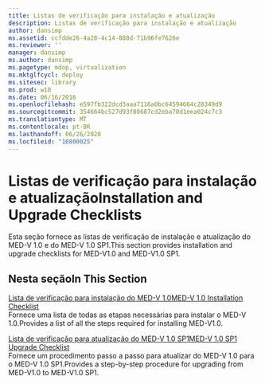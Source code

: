 ```yaml
---
title: Listas de verificação para instalação e atualização
description: Listas de verificação para instalação e atualização
author: dansimp
ms.assetid: ccfdde26-4a28-4c14-888d-71b96fe7626e
ms.reviewer: ''
manager: dansimp
ms.author: dansimp
ms.pagetype: mdop, virtualization
ms.mktglfcycl: deploy
ms.sitesec: library
ms.prod: w10
ms.date: 06/16/2016
ms.openlocfilehash: e597fb322dcd3aaa7116a0bc64594664c28349d9
ms.sourcegitcommit: 354664bc527d93f80687cd2eba70d1eea024c7c3
ms.translationtype: MT
ms.contentlocale: pt-BR
ms.lasthandoff: 06/26/2020
ms.locfileid: "10800025"
---
```

# <span data-ttu-id="44787-103">Listas de verificação para instalação e atualização</span><span class="sxs-lookup"><span data-stu-id="44787-103">Installation and Upgrade Checklists</span></span>


<span data-ttu-id="44787-104">Esta seção fornece as listas de verificação de instalação e atualização do MED-V 1.0 e do MED-V 1.0 SP1.</span><span class="sxs-lookup"><span data-stu-id="44787-104">This section provides installation and upgrade checklists for MED-V1.0 and MED-V1.0 SP1.</span></span>

## <span data-ttu-id="44787-105">Nesta seção</span><span class="sxs-lookup"><span data-stu-id="44787-105">In This Section</span></span>


<a href="" id="med-v-1-0-installation-checklist"></a>[<span data-ttu-id="44787-106">Lista de verificação para instalação do MED-V 1.0</span><span class="sxs-lookup"><span data-stu-id="44787-106">MED-V 1.0 Installation Checklist</span></span>](med-v-10-installation-checklist.md)  
<span data-ttu-id="44787-107">Fornece uma lista de todas as etapas necessárias para instalar o MED-V 1.0.</span><span class="sxs-lookup"><span data-stu-id="44787-107">Provides a list of all the steps required for installing MED-V1.0.</span></span>

<a href="" id="med-v-1-0-sp1-upgrade-checklist"></a>[<span data-ttu-id="44787-108">Lista de verificação para atualização do MED-V 1.0 SP1</span><span class="sxs-lookup"><span data-stu-id="44787-108">MED-V 1.0 SP1 Upgrade Checklist</span></span>](med-v-10-sp1-upgrade-checklistmedv-10-sp1.md)  
<span data-ttu-id="44787-109">Fornece um procedimento passo a passo para atualizar do MED-V 1.0 para o MED-V 1.0 SP1.</span><span class="sxs-lookup"><span data-stu-id="44787-109">Provides a step-by-step procedure for upgrading from MED-V1.0 to MED-V1.0 SP1.</span></span>

 

 





